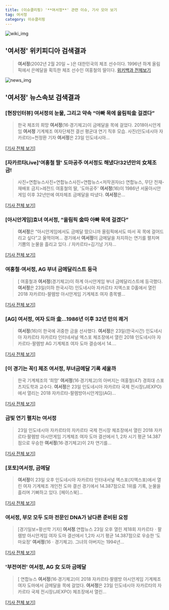 ```yaml
---
title: (이슈클리핑) '**여서정**' 관련 이슈, 기사 모아 보기
tag: 여서정
category: 이슈클리핑
---
```

![wiki_img](https://user-images.githubusercontent.com/42597476/44503234-41136a80-a6d0-11e8-9071-6fc6418eafe4.png)
## **'**여서정**'** 위키피디아 검색결과
>**여서정**(2002년 2월 20일 ~ )은 대한민국의 체조 선수이다. 1996년 하계 올림픽에서 은메달을 획득한 체조 선수인 여홍철의 딸이다.
<a href="https://ko.wikipedia.org/wiki/여서정" target="_blank">위키백과 전체보기</a>

![news_img](https://user-images.githubusercontent.com/42597476/44507050-1206f400-a6e4-11e8-8d98-7ffbfebb353f.png)

## **'**여서정**'** 뉴스속보 검색결과
### [현장인터뷰] **여서정**의 눈물, 그리고 약속 “아빠 목에 올림픽金 걸겠다”

>한국 체조의 희망 **여서정**(16·경기체고)이 금메달을 목에 걸었다. 2018아시안게임 **여서정** 기계체조 여자단체전 결선 평균대 연기 직후 모습. 사진(인도네시아 자카르타)=천정환 기자 **여서정**은 23일 인도네시아...

[[기사 전체 보기]](http://sports.mk.co.kr/view.php?year=2018&no=531140)

### [자카르타Live]'여홍철 딸' 도마공주 **여서정**도 해냈다!32년만의 女체조 금!

>사진=연합뉴스사진=연합뉴스사진=연합뉴스<저작권자(c) 연합뉴스, 무단 전재-재배포 금지>레전드 여홍철의 딸, '도마공주' **여서정**(16)이 1986년 서울아시안게임 이후 32년만에 여자체조 금메달을 따냈다. **여서정**은...

[[기사 전체 보기]](http://sports.chosun.com/news/ntype.htm?id=201808240100219350016631&servicedate=20180823)

### [아시안게임]효녀 **여서정**, “올림픽 金따 아빠 목에 걸겠다”

>**여서정**은 “아시안게임에서도 금메달 땄으니까 올림픽에서도 따서 꼭 목에 걸어드리고 싶다”고 울먹이며... 경기에서 **여서정**이 금메달을 차지하는 연기를 펼치며 기쁨의 눈물을 흘리고 있다. / 자카르타=김기남 기자...

[[기사 전체 보기]](http://news.khan.co.kr/kh_news/khan_art_view.html?artid=201808232021001&code=980901)

### 여홍철·**여서정**, AG 부녀 금메달리스트 등극

>[ 여홍철과 **여서정**(경기체고)이 하계 아시안게임 부녀 금메달리스트에 등극했다. **여서정**은 23일(이하 한국시각) 인도네시아 자카르타 지엑스포 D홀에서 열린 2018 자카르타-팔렘방 아시안게임 기계체조 여자 종목별...

[[기사 전체 보기]](http://www.mydaily.co.kr/new_yk/html/read.php?newsid=201808231929606978&ext=na)

### [AG] **여서정**, 여자 도마 金...1986년 이후 32년 만의 쾌거

>**여서정**(16)이 한국에 귀중한 금을 선사했다. **여서정**은 23일(한국시간) 인도네시아 자카르타 자카르타 인터네셔널 엑스포 체조장에서 열린 2018 인도네시아 자카르타-팔렘방 AG 기계체조 여자 도마 결승에서 14....

[[기사 전체 보기]](http://www.osen.co.kr/article/G1110973828)

### [이 경기는 꼭!] 체조 **여서정**, 부녀금메달 기록 세울까

>한국 기계체조의 ‘희망’ **여서정**(16·경기체고)의 아버지는 여홍철(47) 경희대 스포츠지도학과 교수다. **여서정**은 23일 인도네시아 자카르타 국제 전시장(JIEXPO)에서 열리는 2018 자카르타-팔렘방아시안게임(AG)...

[[기사 전체 보기]](http://www.kookje.co.kr/news2011/asp/newsbody.asp?code=0600&key=20180823.22022010122)

### 금빛 연기 펼치는 **여서정**

>23일 인도네시아 자카르타의 자카르타 국제 전시장 체조장에서 열린 2018 자카르타·팔렘방 아시안게임 기계체조 여자 도마 결선에서 1, 2차 시기 평균 14.387점으로 우승한 **여서정**(16·경기체고)이 2차 연기를...

[[기사 전체 보기]](http://app.yonhapnews.co.kr/YNA/Basic/SNS/r.aspx?c=PYH20180823250400013&did=1196m)

### [포토]**여서정**, 금메달

>**여서정**이 23일 오후 인도네시아 자카르타 인터내서널 엑스포(지엑스포)에서 열린 여자 기계체조 개인전 도마 결선 경기에서 14.387점으로 1위를 기록, 눈물을 흘리며 기뻐하고 있다. [페이스북]...

[[기사 전체 보기]](http://news.kmib.co.kr/article/view.asp?arcid=0012626148&code=61211311&cp=nv)

### **여서정**, 부모 모두 도마 전문인 DNA가 남다른 준비된 요정

>[경기일보=황선학 기자] **여서정**.연합뉴스 23일 오후 열린 제18회 자카르타ㆍ팔렘방 아시안게임 여자 도마 결선에서 1,2차 시기 평균 14.387점으로 우승한 ‘도마요정’ **여서정**(16ㆍ경기체고). 그녀의 아버지는 1994년...

[[기사 전체 보기]](http://www.kyeonggi.com/?mod=news&act=articleView&idxno=1512172)

### '부전여전' **여서정**, AG 女 도마 금메달

>[ 연합뉴스 **여서정**(16·경기체고)이 2018 자카르타·팔렘방 아시안게임 기계체조 여자 도마에서 금메달을 목에 걸었다. **여서정**은 23일 인도네시아 자카르타의 자카르타 국제 전시장(JIEXPO) 체조장에서 열린...

[[기사 전체 보기]](http://isplus.live.joins.com/news/article/aid.asp?aid=22502506)


